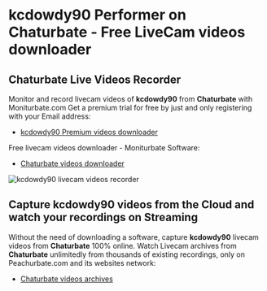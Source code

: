 # kcdowdy90 Performer on Chaturbate - Free LiveCam videos downloader

## Chaturbate Live Videos Recorder

Monitor and record livecam videos of **kcdowdy90** from **Chaturbate** with Moniturbate.com
Get a premium trial for free by just and only registering with your Email address:
* [kcdowdy90 Premium videos downloader](https://moniturbate.com/request-demo-licence-key.html)

Free livecam videos downloader - Moniturbate Software:
* [Chaturbate videos downloader](https://moniturbate.com/moniturbate-download-software.html)

![kcdowdy90 livecam videos recorder](https://peachurnet.com/templates/moniturbate-software.png)


## Capture kcdowdy90 videos from the Cloud and watch your recordings on Streaming

Without the need of downloading a software, capture **kcdowdy90** livecam videos from **Chaturbate** 100% online.
Watch Livecam archives from **Chaturbate** unlimitedly from thousands of existing recordings, only on Peachurbate.com and its websites network:
* [Chaturbate videos archives](https://peachurnet.com/)